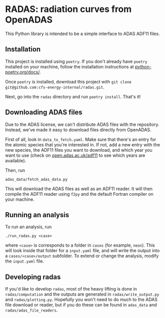 # RADAS: radiation curves from OpenADAS

This Python library is intended to be a simple interface to ADAS ADF11 files.

## Installation

This project is installed using `poetry`. If you don't already have `poetry` installed on your machine, follow the installation instructions at [python-poetry.org/docs/](https://python-poetry.org/docs/).

Once `poetry` is installed, download this project with `git clone git@github.com:cfs-energy-internal/radas.git`.

Next, go into the `radas` directory and run `poetry install`. That's it!

## Downloading ADAS files

Due to the ADAS license, we can't distribute ADAS files with the repository. Instead, we've made it easy to download files directly from OpenADAS.

First of all, look in `data_to_fetch.yaml`. Make sure that there's an entry for the atomic species that you're interested in. If not, add a new entry with the new species, the ADF11 files you want to download, and which year you want to use (check on [open.adas.ac.uk/adf11](https://open.adas.ac.uk/adf11) to see which years are available).

Then, run
```
adas_data/fetch_adas_data.py
```

This will download the ADAS files as well as an ADF11 reader. It will then compile the ADF11 reader using `f2py` and the default Fortran compiler on your machine.

## Running an analysis

To run an analysis, run
```
./run_radas.py <case>
```
where `<case>` is corresponds to a folder in `cases` (for example, `neon`). This will look inside that folder for a `input.yaml` file, and will write the output into a `cases/<case>/output` subfolder. To extend or change the analysis, modify the `input.yaml` file.

## Developing radas

If you'd like to develop `radas`, most of the heavy lifting is done in `radas/computation` and the outputs are generated in `radas/write_output.py` and `radas/plotting.py`. Hopefully you won't need to do much to the ADAS file download or reader, but if you do these can be found in `adas_data` and `radas/adas_file_readers`.
